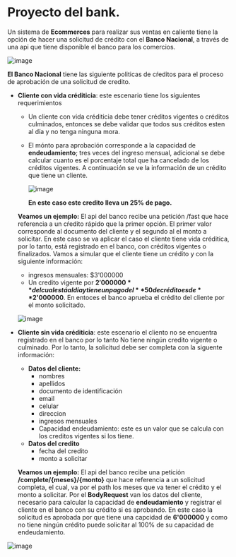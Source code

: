 # Proyecto del bank. 

Un sistema de **Ecommerces** para realizar sus ventas en caliente tiene la opción de hacer una solicitud de crédito con el **Banco Nacional**, a través de una api que tiene disponible el banco para los comercios. 

![image](https://github.com/crodrigr/programacion-java-2023-02/assets/31961588/1ba8750d-0d9c-447f-988d-1dcab39a7d71)

**El Banco Nacional** tiene las siguiente politicas de cŕeditos para el proceso de aprobación de una solicitud de credito.


- **Cliente con vida créditicia**: este escenario tiene los siguientes requerimientos
    - Un cliente con vida créditicia debe tener créditos vigentes o créditos culminados, entonces se debe validar que todos sus 
      créditos esten al día y no tenga ninguna mora.
    - El mónto para aprobación corresponde a la capacidad de **endeudamiento**; tres veces del ingreso mensual, adicional se debe calcular cuanto es 
      el porcentaje total que ha cancelado de los créditos vigentes. A continuación se ve la información de un crédito que tiene un cliente.
      
      ![image](https://github.com/crodrigr/programacion-java-2023-02/assets/31961588/d916d993-e7ab-4c90-a792-ecb159692a92)

      **En este caso este credito lleva un 25% de pago.**

  **Veamos un ejemplo:** El api del banco recibe una petición /fast que hace referencia a un cŕedito rápido que la primer opción. El primer valor corresponde al documento 
    del cliente y el segundo al el monto a solicitar. En este caso se va aplicar el caso el cliente tiene vida créditica, por lo tanto, está registrado en el banco, con 
    créditos vigentes o finalizados. Vamos a simular que el cliente tiene un crédito y con la siguiente información:
    - ingresos mensuales: $3'000000
    - Un credito vigente por **$2'000000** del cual está al día y tiene un pago del **50%**, por lo tanto, su capacidad de endeudamiento es: **2'000000** y su solicitud 
      de crédito es de **$2'000000**. En entoces el banco aprueba el crédito del cliente por el monto solicitado.  

  ![image](https://github.com/crodrigr/programacion-java-2023-02/assets/31961588/80496b3d-b826-45b9-beaf-9347f67e1389)

- **Cliente sin vida créditicia**: este escenario el cliento no se encuentra registrado en el banco por lo tanto No tiene ningún credito vigente o culminado. Por lo tanto, la solicitud debe ser completa con la 
   siguente información: 
    - **Datos del cliente:**
         - nombres
         - apellidos
         - documento de identificación
         - email
         - celular
         - direccion
         - ingresos mensuales
         - Capacidad endeudamiento: este es un valor que se calcula con los creditos vigentes si los tiene. 
     - **Datos del credito**
         - fecha del credito
         - monto a solicitar

  **Veamos un ejemplo:** El api del banco recibe una petición **/complete/{meses}/{monto}** que hace referencia a un solicitud completa, el cual, va por el path los meses que va tener el crédito y el monto a solicitar. Por el **BodyRequest** van los datos del cliente, necesario para calcular la capacidad de **endeudamiento** y registrar el cliente en el banco con su crédito si es aprobando. En este caso la solicitud es aprobada por que tiene una capcidad de **6'000000** y como no tiene ningún crédito puede solicitar al 100% de su capacidad de endeudamiento. 
  
![image](https://github.com/crodrigr/programacion-java-2023-02/assets/31961588/707f4c78-cdb5-4863-a8ed-1a87a0e3ba61)

      
       
      
      


